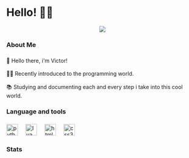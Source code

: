<h1> Hello! 👋👋 </h1>


<div align="center">
  <img src="https://visitor-badge.laobi.icu/badge?page_id=viczveras.viczveras&"  />
</div>

###

<h3 align="left">About Me</h3>

###

<p align="left">👋 Hello there, i'm Victor!<br><br>👨‍💻 Recently introduced to the programming world.<br><br>📚 Studying and documenting each and every step i take into this cool world.</p>

###

<h3 align="left">Language and tools</h3>

###

<div align="left">
  <img src="https://cdn.jsdelivr.net/gh/devicons/devicon/icons/python/python-original.svg" height="30" alt="python logo"  />
  <img width="12" />
  <img src="https://cdn.jsdelivr.net/gh/devicons/devicon/icons/lua/lua-original.svg" height="30" alt="lua logo"  />
  <img width="12" />
  <img src="https://cdn.jsdelivr.net/gh/devicons/devicon/icons/html5/html5-original.svg" height="30" alt="html5 logo"  />
  <img width="12" />
  <img src="https://cdn.jsdelivr.net/gh/devicons/devicon/icons/css3/css3-original.svg" height="30" alt="css3 logo"  />
</div>

###

<h3 align="left">Stats</h3>

###


###
